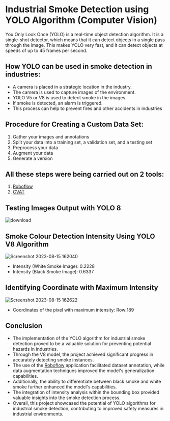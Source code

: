 #  Industrial Smoke Detection using YOLO Algorithm (Computer Vision)
You Only Look Once (YOLO) is a real-time object detection algorithm. It is a single-shot 
detector, which means that it can detect objects in a single pass through the image. This 
makes YOLO very fast, and it can detect objects at speeds of up to 45 frames per second.

## How YOLO can be used in smoke detection in industries:
* A camera is placed in a strategic location in the industry.
* The camera is used to capture images of the environment.
* YOLO V5 or V8 is used to detect smoke in the images.
* If smoke is detected, an alarm is triggered.
* This process can help to prevent fires and other accidents in industries

## Procedure for Creating a Custom Data Set:

1. Gather your images and annotations
2. Split your data into a training set, a validation set, and a testing set
3. Preprocess your data
4. Augment your data
5. Generate a version

## All these steps were being carried out on 2 tools:

1. [Roboflow](https://roboflow.com/)
2. [CVAT](https://github.com/openvinotoolkit/cvat)

## Testing Images Output with YOLO 8
![download](https://github.com/esarvesh11/Industrial-Smoke-Detection-using-YOLO-Algorithm-Computer-Vision/assets/102407237/1364c042-4a5c-471e-84fa-20273b6ff7b2)

## Smoke Colour Detection Intensity Using YOLO V8 Algorithm

![Screenshot 2023-08-15 162040](https://github.com/esarvesh11/Industrial-Smoke-Detection-using-YOLO-Algorithm-Computer-Vision/assets/102407237/1b251db5-2d0b-49d0-aa93-c32745702407)

* Intensity (White Smoke Image): 0.2228
* Intensity (Black Smoke Image): 0.6337

## Identifying Coordinate with Maximum Intensity

![Screenshot 2023-08-15 162622](https://github.com/esarvesh11/Industrial-Smoke-Detection-using-YOLO-Algorithm-Computer-Vision/assets/102407237/25a64f1a-8f62-4576-9700-2abe210fd9e5)

* Coordinates of the pixel with maximum intensity: Row:189 

## Conclusion
* The implementation of the YOLO algorithm for industrial smoke detection proved to 
be a valuable solution for preventing potential hazards in industries. 
* Through the V8 model, the project achieved significant progress in 
accurately detecting smoke instances.
* The use of the [Roboflow](https://roboflow.com/) application facilitated dataset annotation, while data augmentation techniques improved the model's generalization capabilities. 
* Additionally, the ability to differentiate between black smoke and white smoke further enhanced the model's capabilities. 
* The integration of intensity analysis within the bounding box provided valuable insights into the smoke detection process. 
* Overall, this project showcased the potential of YOLO algorithms for industrial smoke detection, contributing to improved safety measures in industrial environments.
